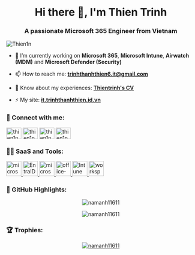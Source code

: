 <h1 align="center">Hi there 👋, I'm Thien Trinh</h1>
<h3 align="center">A passionate Microsoft 365 Engineer from Vietnam</h3>

<p align="left"> <img src="https://komarev.com/ghpvc/?username=Thien1n&label=Profile%20views&color=0e75b6&style=flat" alt="Thien1n" /> </p>

- 🌱 I’m currently working on **Microsoft 365**, **Microsoft Intune**, **Airwatch (MDM)** and **Microsoft Defender (Security)**

- 📫 How to reach me: **trinhthanhthien6.it@gmail.com**

- 📄 Know about my experiences: **[Thientrinh's CV](https://www.topcv.vn/xem-cv/B1JVUQAOUAMBUlUGBwgGCgJcU1IBAAYFAVMAUAd954)**

- ⚡ My site: **[it.trinhthanhthien.id.vn](https://it.trinhthanhthien.id.vn)**

<h3 align="left">👀 Connect with me:</h3>
<p align="left">
<a href="https://www.linkedin.com/in/thien-thanh-3a6803161/" target="blank"><img align="center" src="https://raw.githubusercontent.com/rahuldkjain/github-profile-readme-generator/master/src/images/icons/Social/linked-in-alt.svg" alt="thien1n" height="30" width="40" /></a>
<a href="https://www.reddit.com/user/ThienTrinhIT/" target="blank"><img align="center" src="https://raw.githubusercontent.com/rahuldkjain/github-profile-readme-generator/master/src/images/icons/Social/reddit.svg" alt="thien1n" height="30" width="40" /></a>
<a href="https://www.instagram.com/thien.trinh.399/" target="blank"><img align="center" src="https://raw.githubusercontent.com/rahuldkjain/github-profile-readme-generator/master/src/images/icons/Social/instagram.svg" alt="thien1n" height="30" width="40" /></a>
<a href="https://www.facebook.com/thien.trinh.399/" target="blank"><img align="center" src="https://raw.githubusercontent.com/rahuldkjain/github-profile-readme-generator/master/src/images/icons/Social/facebook.svg" alt="thien1n" height="30" width="40" /></a>
</p>

<h3 align="left">👨‍💻 SaaS and Tools:</h3>
<p align="left">
<a href="https://admin.microsoft.com/" target="_blank" rel="noreferrer"> <img src="https://img.icons8.com/fluency/48/microsoft-365.png" alt="microsoft-365" width="40" height="40"/> </a>
<a href="https://entra.microsoft.com/" target="_blank" rel="noreferrer"> <img src="https://cdn.jsdelivr.net/gh/devicons/devicon@latest/icons/azure/azure-original.svg" alt="EntraID" width="40" height="40"/> </a>
<a href="https://admin.exchange.microsoft.com/" target="_blank" rel="noreferrer"> <img src="https://img.icons8.com/color/48/microsoft-exchange-2019.png" alt="microsoft-exchange-online" width="40" height="40"/> </a>
<a href="https://security.microsoft.com/" target="_blank" rel="noreferrer"> <img src="https://img.icons8.com/fluency/48/office-365-security--compliance.png" alt="office-365-security--compliance" width="40" height="40"/> </a>
<a href="https://intune.microsoft.com/" target="_blank" rel="noreferrer"> <img src="https://img.icons8.com/color/48/microsoft-intune.png" alt="Intune" width="40" height="40"/> </a>
<a href="https://www.vmware.com/products/workspace-one/mobile-application-management.html" target="_blank" rel="noreferrer"> <img src="https://img.icons8.com/color/48/workspace-one.png" alt="workspace-one" width="40" height="40"/> </a>



<h3 align="left">🔭 GitHub Highlights:</h3>
<p align="center"><img src="https://github-readme-stats.vercel.app/api?username=thien1n&show_icons=true&locale=en&theme=material-palenight" alt="namanh11611" /></p>

<p align="center"><img src="https://github-readme-streak-stats.herokuapp.com/?user=thien1n&theme=material-palenight" alt="namanh11611" /></p>

<h3 align="left">🏆 Trophies:</h3>
<p align="center"> <a href="https://github.com/ryo-ma/github-profile-trophy"><img src="https://github-profile-trophy.vercel.app/?username=thien1n&theme=gruvbox" alt="namanh11611" /></a> </p>
